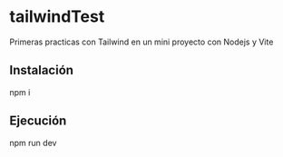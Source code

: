 # tailwindTest
Primeras practicas con Tailwind en un mini proyecto con Nodejs y Vite

## Instalación
npm i

## Ejecución
npm run dev